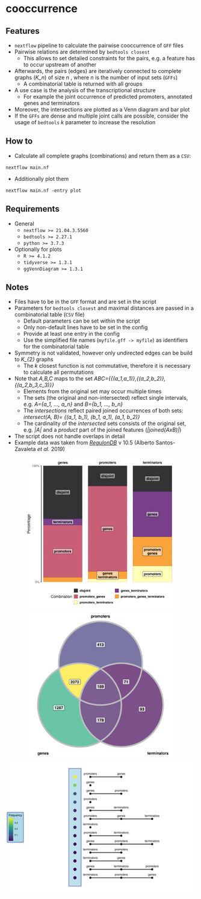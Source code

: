 # cooccurrence


## Features

* `nextflow` pipeline to calculate the pairwise cooccurrence of `GFF` files
* Pairwise relations are determined by `bedtools closest`
    * This allows to set detailed constraints for the pairs, e.g. a feature has to occur upstream of another
* Afterwards, the pairs (edges) are iteratively connected to complete graphs (*K_n*) of size *n* , where *n* is the number of input sets (`GFFs`)
   * A combinatorial table is returned with all groups
* A use case is the analysis of the transcriptional structure
    * For example the joint occurrence of predicted promoters, annotated genes and terminators
* Moreover, the intersections are plotted as a Venn diagram and bar plot
* If the `GFFs` are dense and multiple joint calls are possible, consider the usage of `bedtools` *k* parameter to increase the resolution

## How to

* Calculate all complete graphs (combinations) and return them as a `CSV`:

```
nextflow main.nf
```

* Additionally plot them

```
nextflow main.nf -entry plot
```

## Requirements
* General
  * `nextflow >= 21.04.3.5560`
  * `bedtools >= 2.27.1`
  * `python >= 3.7.3`
* Optionally for plots
  * `R >= 4.1.2`
  * `tidyverse >= 1.3.1`
  * `ggVennDiagram >= 1.3.1`




## Notes

 * Files have to be in the `GFF` format and are set in the script 
 * Parameters for `bedtools closest` and maximal distances are passed in a combinatorial table (`CSV` file)
    * Default parameters can be set within the script
    * Only non-default lines have to be set in the config
    * Provide at least one entry in the config
    * Use the simplified file names (`myfile.gff -> myfile`) as identifiers for the combinatorial table
 * Symmetry is not validated, however only undirected edges can be build to *K_{2}* graphs
    * The *k* closest function is not commutative, therefore it is necessary to calculate all permutations
  * Note that *A,B,C* maps to the set *ABC={{(a_1,a_1)},{(a_2,b_2)},{(a_2,b_3,c_3)}}*
      * Elements from the original set may occur multiple times 
    * The sets (the original and non-intersected) reflect single intervals, e.g. *A={a_1, ..., a_n}* and *B={b_1, ..., b_n}*
    * The *intersections* reflect paired joined occurrences of both sets: *intersect(A, B)= {(a_1, b_1), (b_1, a_1), (a_1, b_2)}*
    * The cardinality of the *intersected* sets consists of the original set, e.g. *|A|* and a *product* part of the joined features (*|joined(AxB)|*)
* The script does not handle overlaps in detail 
* Example data was taken from [*RegulonDB*](https://regulondb.ccg.unam.mx/menu/using_regulondb/terms_and_conditions/citing_conditions/index.jsp#) v 10.5 (Alberto Santos-Zavaleta *et al.* 2019)


<p align="center">
<img src="example_run_RegulonDB_barPlot.png" width="400" height="400">
<img src="example_run_RegulonDB_venn.png"  width="400" height="400">
<img src="example_run_RegulonDB_freq_of_orders.png">
</p>
